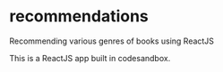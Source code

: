 # recommendations
Recommending various genres of books using ReactJS

This is a ReactJS app built in codesandbox.
